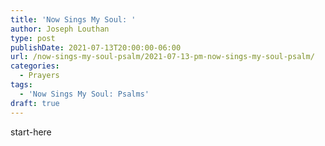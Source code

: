 ```yaml
---
title: 'Now Sings My Soul: '
author: Joseph Louthan
type: post
publishDate: 2021-07-13T20:00:00-06:00
url: /now-sings-my-soul-psalm/2021-07-13-pm-now-sings-my-soul-psalm/
categories:
  - Prayers
tags:
  - 'Now Sings My Soul: Psalms'
draft: true
---
```

<div style="font-variant: small-caps;">

</div>
    start-here
